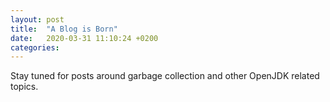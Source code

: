 ```yaml
---
layout: post
title:  "A Blog is Born"
date:   2020-03-31 11:10:24 +0200
categories: 
---
```

Stay tuned for posts around garbage collection and other OpenJDK related topics.
